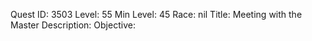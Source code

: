 Quest ID: 3503
Level: 55
Min Level: 45
Race: nil
Title: Meeting with the Master
Description: 
Objective: 
